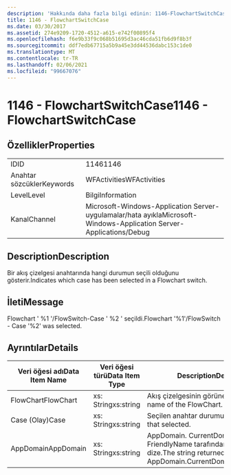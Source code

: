 ```yaml
---
description: 'Hakkında daha fazla bilgi edinin: 1146-FlowchartSwitchCase'
title: 1146 - FlowchartSwitchCase
ms.date: 03/30/2017
ms.assetid: 274e9209-1720-4512-a615-e742f00895f4
ms.openlocfilehash: f6e9b33f9c068b51695d3ac46cda51fb6d9f8b3f
ms.sourcegitcommit: ddf7edb67715a5b9a45e3dd44536dabc153c1de0
ms.translationtype: MT
ms.contentlocale: tr-TR
ms.lasthandoff: 02/06/2021
ms.locfileid: "99667076"
---
```

# <a name="1146---flowchartswitchcase"></a><span data-ttu-id="4eec8-103">1146 - FlowchartSwitchCase</span><span class="sxs-lookup"><span data-stu-id="4eec8-103">1146 - FlowchartSwitchCase</span></span>

## <a name="properties"></a><span data-ttu-id="4eec8-104">Özellikler</span><span class="sxs-lookup"><span data-stu-id="4eec8-104">Properties</span></span>  
  
|||  
|-|-|  
|<span data-ttu-id="4eec8-105">ID</span><span class="sxs-lookup"><span data-stu-id="4eec8-105">ID</span></span>|<span data-ttu-id="4eec8-106">1146</span><span class="sxs-lookup"><span data-stu-id="4eec8-106">1146</span></span>|  
|<span data-ttu-id="4eec8-107">Anahtar sözcükler</span><span class="sxs-lookup"><span data-stu-id="4eec8-107">Keywords</span></span>|<span data-ttu-id="4eec8-108">WFActivities</span><span class="sxs-lookup"><span data-stu-id="4eec8-108">WFActivities</span></span>|  
|<span data-ttu-id="4eec8-109">Level</span><span class="sxs-lookup"><span data-stu-id="4eec8-109">Level</span></span>|<span data-ttu-id="4eec8-110">Bilgi</span><span class="sxs-lookup"><span data-stu-id="4eec8-110">Information</span></span>|  
|<span data-ttu-id="4eec8-111">Kanal</span><span class="sxs-lookup"><span data-stu-id="4eec8-111">Channel</span></span>|<span data-ttu-id="4eec8-112">Microsoft-Windows-Application Server-uygulamalar/hata ayıkla</span><span class="sxs-lookup"><span data-stu-id="4eec8-112">Microsoft-Windows-Application Server-Applications/Debug</span></span>|  
  
## <a name="description"></a><span data-ttu-id="4eec8-113">Description</span><span class="sxs-lookup"><span data-stu-id="4eec8-113">Description</span></span>  

 <span data-ttu-id="4eec8-114">Bir akış çizelgesi anahtarında hangi durumun seçili olduğunu gösterir.</span><span class="sxs-lookup"><span data-stu-id="4eec8-114">Indicates which case has been selected in a Flowchart switch.</span></span>  
  
## <a name="message"></a><span data-ttu-id="4eec8-115">İleti</span><span class="sxs-lookup"><span data-stu-id="4eec8-115">Message</span></span>  

 <span data-ttu-id="4eec8-116">Flowchart ' %1 '/FlowSwitch-Case ' %2 ' seçildi.</span><span class="sxs-lookup"><span data-stu-id="4eec8-116">Flowchart '%1'/FlowSwitch - Case '%2' was selected.</span></span>  
  
## <a name="details"></a><span data-ttu-id="4eec8-117">Ayrıntılar</span><span class="sxs-lookup"><span data-stu-id="4eec8-117">Details</span></span>  
  
|<span data-ttu-id="4eec8-118">Veri öğesi adı</span><span class="sxs-lookup"><span data-stu-id="4eec8-118">Data Item Name</span></span>|<span data-ttu-id="4eec8-119">Veri öğesi türü</span><span class="sxs-lookup"><span data-stu-id="4eec8-119">Data Item Type</span></span>|<span data-ttu-id="4eec8-120">Description</span><span class="sxs-lookup"><span data-stu-id="4eec8-120">Description</span></span>|  
|--------------------|--------------------|-----------------|  
|<span data-ttu-id="4eec8-121">FlowChart</span><span class="sxs-lookup"><span data-stu-id="4eec8-121">FlowChart</span></span>|<span data-ttu-id="4eec8-122">xs: String</span><span class="sxs-lookup"><span data-stu-id="4eec8-122">xs:string</span></span>|<span data-ttu-id="4eec8-123">Akış çizelgesinin görünen adı.</span><span class="sxs-lookup"><span data-stu-id="4eec8-123">The display name of the FlowChart.</span></span>|  
|<span data-ttu-id="4eec8-124">Case (Olay)</span><span class="sxs-lookup"><span data-stu-id="4eec8-124">Case</span></span>|<span data-ttu-id="4eec8-125">xs: String</span><span class="sxs-lookup"><span data-stu-id="4eec8-125">xs:string</span></span>|<span data-ttu-id="4eec8-126">Seçilen anahtar durumu.</span><span class="sxs-lookup"><span data-stu-id="4eec8-126">The switch case that selected.</span></span>|  
|<span data-ttu-id="4eec8-127">AppDomain</span><span class="sxs-lookup"><span data-stu-id="4eec8-127">AppDomain</span></span>|<span data-ttu-id="4eec8-128">xs: String</span><span class="sxs-lookup"><span data-stu-id="4eec8-128">xs:string</span></span>|<span data-ttu-id="4eec8-129">AppDomain. CurrentDomain. FriendlyName tarafından döndürülen dize.</span><span class="sxs-lookup"><span data-stu-id="4eec8-129">The string returned by AppDomain.CurrentDomain.FriendlyName.</span></span>|
